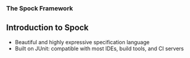 ### The Spock Framework
## Introduction to Spock

* Beautiful and highly expressive specification language
* Built on JUnit: compatible with most IDEs, build tools, and CI servers
